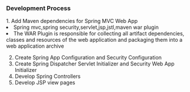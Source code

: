 <h3>Development Process</h3>
1. Add Maven dependencies for Spring MVC Web App
	<li>Spring mvc,spring security,servlet,jsp,jstl,maven war plugin</li>
	<li>The WAR Plugin is responsible for collecting all artifact dependencies, 
	classes and resources of the web application and packaging them into a web 
	application archive</li>

2. Create Spring App Configuration and Security Configuration<br>
3. Create Spring Dispatcher Servlet Initializer and Security Web App Initializer<br>
4. Develop Spring Controllers<br>
5. Develop JSP view pages
